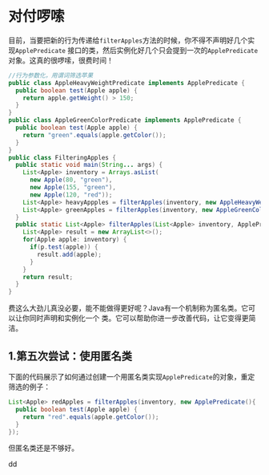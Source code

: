 对付啰嗦
================================================================================
目前，当要把新的行为传递给`filterApples`方法的时候，你不得不声明好几个实现`ApplePredicate`
接口的类，然后实例化好几个只会提到一次的`ApplePredicate`对象。这真的很啰嗦，很费时间！
```java
//行为参数化，用谓词筛选苹果
public class AppleHeavyWeightPredicate implements ApplePredicate {
  public boolean test(Apple apple) {
    return apple.getWeight() > 150;
  }
}
public class AppleGreenColorPredicate implements ApplePredicate {
  public boolean test(Apple apple) {
    return "green".equals(apple.getColor());
  }
}
public class FilteringApples {
  public static void main(String... args) {
    List<Apple> inventory = Arrays.asList(
      new Apple(80, "green"),
      new Apple(155, "green"),
      new Apple(120, "red"));
    List<Apple> heavyAppples = filterApples(inventory, new AppleHeavyWeightPredicate());
    List<Apple> greenApples = filterApples(inventory, new AppleGreenColorPredicate());
  }
  public static List<Apple> filterApples(List<Apple> inventory, ApplePredicate p) {
    List<Apple> result = new ArrayList<>();
    for(Apple apple: inventory) {
      if(p.test(apple)) {
        result.add(apple);
      }
    }
    return result;
  }
}
```
费这么大劲儿真没必要，能不能做得更好呢？Java有一个机制称为匿名类。它可以让你同时声明和实例化一个
类。它可以帮助你进一步改善代码，让它变得更简洁。

## 1.第五次尝试：使用匿名类
下面的代码展示了如何通过创建一个用匿名类实现`ApplePredicate`的对象，重定筛选的例子：
```java
List<Apple> redApples = filterApples(inventory, new ApplePredicate(){
  public boolean test(Apple apple) {
    return "red".equals(apple.getColor());
  }
});
```
但匿名类还是不够好。



































dd
